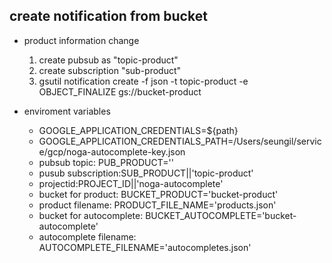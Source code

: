 ## create notification from bucket

* product information change
    1. create pubsub as "topic-product"
    1. create subscription "sub-product"
    1. gsutil notification create -f json -t topic-product -e OBJECT_FINALIZE gs://bucket-product

* enviroment variables
    * GOOGLE_APPLICATION_CREDENTIALS=${path}
    * GOOGLE_APPLICATION_CREDENTIALS_PATH=/Users/seungil/service/gcp/noga-autocomplete-key.json
    * pubsub topic: PUB_PRODUCT=''
    * pusub subscription:SUB_PRODUCT||'topic-product'
    * projectid:PROJECT_ID||'noga-autocomplete'
    * bucket for product: BUCKET_PRODUCT='bucket-product'
    * product filename: PRODUCT_FILE_NAME='products.json'
    * bucket for autocomplete: BUCKET_AUTOCOMPLETE='bucket-autocomplete'
    * autocomplete filename: AUTOCOMPLETE_FILENAME='autocompletes.json'


